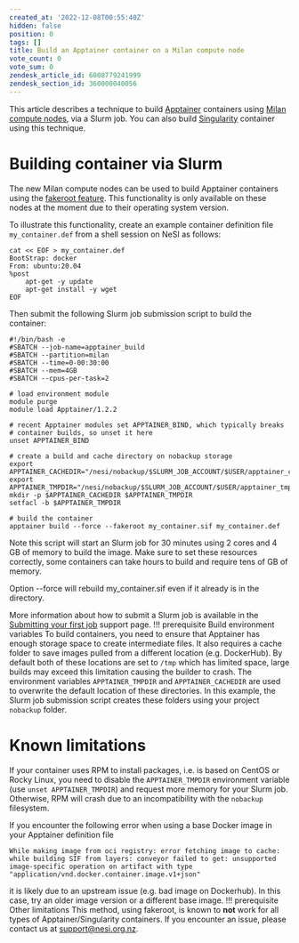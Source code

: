```yaml
---
created_at: '2022-12-08T00:55:40Z'
hidden: false
position: 0
tags: []
title: Build an Apptainer container on a Milan compute node
vote_count: 0
vote_sum: 0
zendesk_article_id: 6008779241999
zendesk_section_id: 360000040056
---
```



This article describes a technique to build
[Apptainer](https://apptainer.org/) containers using [Milan compute
nodes](https://support.nesi.org.nz/hc/en-gb/articles/6367209795471), via
a Slurm job. You can also build
[Singularity](https://support.nesi.org.nz/hc/en-gb/articles/360001107916)
container using this technique.

# Building container via Slurm

The new Milan compute nodes can be used to build Apptainer containers
using the [fakeroot
feature](https://apptainer.org/docs/user/main/fakeroot.html). This
functionality is only available on these nodes at the moment due to
their operating system version.

To illustrate this functionality, create an example container definition
file `my_container.def` from a shell session on NeSI as follows:

``` sl
cat << EOF > my_container.def
BootStrap: docker
From: ubuntu:20.04
%post
    apt-get -y update
    apt-get install -y wget
EOF
```

Then submit the following Slurm job submission script to build the
container:

``` sl
#!/bin/bash -e
#SBATCH --job-name=apptainer_build
#SBATCH --partition=milan
#SBATCH --time=0-00:30:00
#SBATCH --mem=4GB
#SBATCH --cpus-per-task=2

# load environment module
module purge
module load Apptainer/1.2.2

# recent Apptainer modules set APPTAINER_BIND, which typically breaks
# container builds, so unset it here
unset APPTAINER_BIND

# create a build and cache directory on nobackup storage
export APPTAINER_CACHEDIR="/nesi/nobackup/$SLURM_JOB_ACCOUNT/$USER/apptainer_cache"
export APPTAINER_TMPDIR="/nesi/nobackup/$SLURM_JOB_ACCOUNT/$USER/apptainer_tmpdir"
mkdir -p $APPTAINER_CACHEDIR $APPTAINER_TMPDIR
setfacl -b $APPTAINER_TMPDIR

# build the container
apptainer build --force --fakeroot my_container.sif my_container.def
```

Note this script will start an Slurm job for 30 minutes using 2 cores
and 4 GB of memory to build the image. Make sure to set these resources
correctly, some containers can take hours to build and require tens of
GB of memory.

Option --force will rebuild my\_container.sif even if it already is in
the directory.

More information about how to submit a Slurm job is available in the
[Submitting your first
job](https://support.nesi.org.nz/hc/en-gb/articles/360000684396) support
page.
!!! prerequisite Build environment variables
     To build containers, you need to ensure that Apptainer has enough
     storage space to create intermediate files. It also requires a cache
     folder to save images pulled from a different location (e.g.
     DockerHub). By default both of these locations are set to `/tmp` which
     has limited space, large builds may exceed this limitation causing the
     builder to crash. The environment variables `APPTAINER_TMPDIR` and
     `APPTAINER_CACHEDIR` are used to overwrite the default location of
     these directories.
     In this example, the Slurm job submission script creates these folders
     using your project `nobackup` folder.

# Known limitations

If your container uses RPM to install packages, i.e. is based on CentOS
or Rocky Linux, you need to disable the `APPTAINER_TMPDIR` environment
variable (use `unset APPTAINER_TMPDIR`) and request more memory for your
Slurm job. Otherwise, RPM will crash due to an incompatibility with the
`nobackup` filesystem.

If you encounter the following error when using a base Docker image in
your Apptainer definition file

``` sl
While making image from oci registry: error fetching image to cache: while building SIF from layers: conveyor failed to get: unsupported image-specific operation on artifact with type "application/vnd.docker.container.image.v1+json"
```

it is likely due to an upstream issue (e.g. bad image on Dockerhub). In
this case, try an older image version or a different base image.
!!! prerequisite Other limitations
     This method, using fakeroot, is known to **not** work for all types of
     Apptainer/Singularity containers.
     If you encounter an issue, please contact us at <support@nesi.org.nz>.

